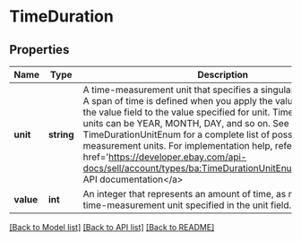 # TimeDuration

## Properties
Name | Type | Description | Notes
------------ | ------------- | ------------- | -------------
**unit** | **string** | A time-measurement unit that specifies a singular period of time. A span of time is defined when you apply the value specified in the value field to the value specified for unit. Time-measurement units can be YEAR, MONTH, DAY, and so on. See TimeDurationUnitEnum for a complete list of possible time-measurement units. For implementation help, refer to &lt;a href&#x3D;&#39;https://developer.ebay.com/api-docs/sell/account/types/ba:TimeDurationUnitEnum&#39;&gt;eBay API documentation&lt;/a&gt; | [optional] 
**value** | **int** | An integer that represents an amount of time, as measured by the time-measurement unit specified in the unit field. | [optional] 

[[Back to Model list]](../README.md#documentation-for-models) [[Back to API list]](../README.md#documentation-for-api-endpoints) [[Back to README]](../README.md)



